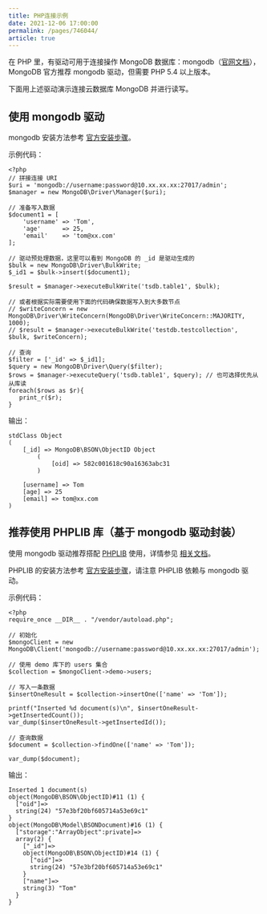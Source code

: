 ```yaml
---
title: PHP连接示例
date: 2021-12-06 17:00:00
permalink: /pages/746044/
article: true
---
```



在 PHP 里，有驱动可用于连接操作 MongoDB 数据库：mongodb（[官网文档](http://php.net/manual/en/set.mongodb.php)），MongoDB 官方推荐 mongodb 驱动，但需要 PHP 5.4 以上版本。

下面用上述驱动演示连接云数据库 MongoDB 并进行读写。

## 使用 mongodb 驱动

mongodb 安装方法参考 [官方安装步骤](http://php.net/manual/zh/mongodb.installation.php)。

示例代码：

```
<?php
// 拼接连接 URI
$uri = 'mongodb://username:password@10.xx.xx.xx:27017/admin';
$manager = new MongoDB\Driver\Manager($uri);

// 准备写入数据
$document1 = [
    'username' => 'Tom',
    'age'      => 25,
    'email'    => 'tom@xx.com'
];

// 驱动预处理数据，这里可以看到 MongoDB 的 _id 是驱动生成的
$bulk = new MongoDB\Driver\BulkWrite;
$_id1 = $bulk->insert($document1);

$result = $manager->executeBulkWrite('tsdb.table1', $bulk);

// 或者根据实际需要使用下面的代码确保数据写入到大多数节点
// $writeConcern = new MongoDB\Driver\WriteConcern(MongoDB\Driver\WriteConcern::MAJORITY, 1000);
// $result = $manager->executeBulkWrite('testdb.testcollection', $bulk, $writeConcern);

// 查询
$filter = ['_id' => $_id1];
$query = new MongoDB\Driver\Query($filter);
$rows = $manager->executeQuery('tsdb.table1', $query); // 也可选择优先从从库读
foreach($rows as $r){
   print_r($r);
}
```

输出：

```
stdClass Object
(
    [_id] => MongoDB\BSON\ObjectID Object
        (
            [oid] => 582c001618c90a16363abc31
        )

    [username] => Tom
    [age] => 25
    [email] => tom@xx.com
)
```

## 推荐使用 PHPLIB 库（基于 mongodb 驱动封装）

使用 mongodb 驱动推荐搭配 [PHPLIB](http://php.net/manual/zh/mongodb.tutorial.library.php) 使用，详情参见 [相关文档](http://mongodb.github.io/mongo-php-library/tutorial/crud/)。

PHPLIB 的安装方法参考 [官方安装步骤](http://mongodb.github.io/mongo-php-library/getting-started/)，请注意 PHPLIB 依赖与 mongodb 驱动。

示例代码：

```
<?php
require_once __DIR__ . "/vendor/autoload.php";

// 初始化
$mongoClient = new MongoDB\Client('mongodb://username:password@10.xx.xx.xx:27017/admin');

// 使用 demo 库下的 users 集合
$collection = $mongoClient->demo->users;

// 写入一条数据
$insertOneResult = $collection->insertOne(['name' => 'Tom']);

printf("Inserted %d document(s)\n", $insertOneResult->getInsertedCount());
var_dump($insertOneResult->getInsertedId());

// 查询数据
$document = $collection->findOne(['name' => 'Tom']);

var_dump($document);
```

输出：

```
Inserted 1 document(s)
object(MongoDB\BSON\ObjectID)#11 (1) {
  ["oid"]=>
  string(24) "57e3bf20bf605714a53e69c1"
}
object(MongoDB\Model\BSONDocument)#16 (1) {
  ["storage":"ArrayObject":private]=>
  array(2) {
    ["_id"]=>
    object(MongoDB\BSON\ObjectID)#14 (1) {
      ["oid"]=>
      string(24) "57e3bf20bf605714a53e69c1"
    }
    ["name"]=>
    string(3) "Tom"
  }
}
```

